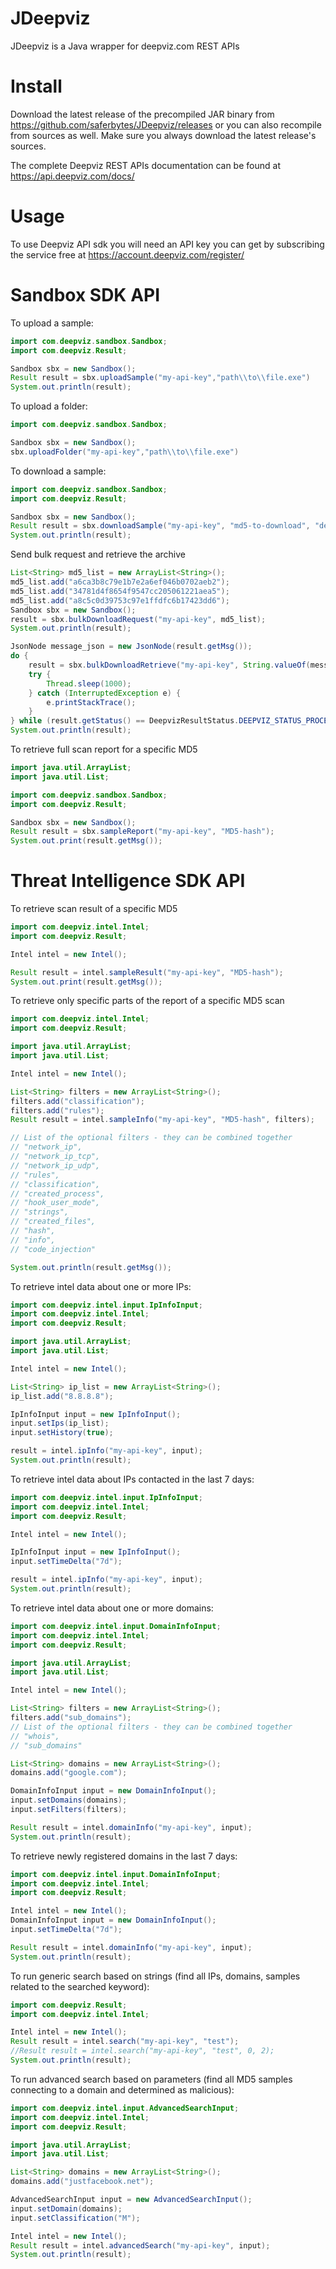 # JDeepviz
JDeepviz is a Java wrapper for deepviz.com REST APIs

# Install

Download the latest release of the precompiled JAR binary from https://github.com/saferbytes/JDeepviz/releases or you can also recompile from sources as well. Make sure you always download the latest release's sources.

The complete Deepviz REST APIs documentation can be found at https://api.deepviz.com/docs/

# Usage
To use Deepviz API sdk you will need an API key you can get by
subscribing the service free at https://account.deepviz.com/register/

# Sandbox SDK API

To upload a sample:

```java
import com.deepviz.sandbox.Sandbox;
import com.deepviz.Result;

Sandbox sbx = new Sandbox();
Result result = sbx.uploadSample("my-api-key","path\\to\\file.exe")
System.out.println(result);
```

To upload a folder:

```java
import com.deepviz.sandbox.Sandbox;

Sandbox sbx = new Sandbox();
sbx.uploadFolder("my-api-key","path\\to\\file.exe")
```

To download a sample:

```java
import com.deepviz.sandbox.Sandbox;
import com.deepviz.Result;

Sandbox sbx = new Sandbox();
Result result = sbx.downloadSample("my-api-key", "md5-to-download", "dest-path")
System.out.println(result);
```

Send bulk request and retrieve the archive
```java
List<String> md5_list = new ArrayList<String>();
md5_list.add("a6ca3b8c79e1b7e2a6ef046b0702aeb2");
md5_list.add("34781d4f8654f9547cc205061221aea5");
md5_list.add("a8c5c0d39753c97e1ffdfc6b17423dd6");
Sandbox sbx = new Sandbox();
result = sbx.bulkDownloadRequest("my-api-key", md5_list);
System.out.println(result);

JsonNode message_json = new JsonNode(result.getMsg());
do {
    result = sbx.bulkDownloadRetrieve("my-api-key", String.valueOf(message_json.getObject().get("id_request")), ".");
    try {
        Thread.sleep(1000);
    } catch (InterruptedException e) {
        e.printStackTrace();
    }
} while (result.getStatus() == DeepvizResultStatus.DEEPVIZ_STATUS_PROCESSING);
System.out.println(result);
```

To retrieve full scan report for a specific MD5

```java
import java.util.ArrayList;
import java.util.List;

import com.deepviz.sandbox.Sandbox;
import com.deepviz.Result;

Sandbox sbx = new Sandbox();
Result result = sbx.sampleReport("my-api-key", "MD5-hash");
System.out.print(result.getMsg());
```

# Threat Intelligence SDK API

To retrieve scan result of a specific MD5

```java
import com.deepviz.intel.Intel;
import com.deepviz.Result;

Intel intel = new Intel();

Result result = intel.sampleResult("my-api-key", "MD5-hash");
System.out.print(result.getMsg());
```

To retrieve only specific parts of the report of a specific MD5 scan

```java
import com.deepviz.intel.Intel;
import com.deepviz.Result;

import java.util.ArrayList;
import java.util.List;

Intel intel = new Intel();

List<String> filters = new ArrayList<String>();
filters.add("classification");
filters.add("rules");
Result result = intel.sampleInfo("my-api-key", "MD5-hash", filters);

// List of the optional filters - they can be combined together
// "network_ip",
// "network_ip_tcp",
// "network_ip_udp",
// "rules",
// "classification",
// "created_process",
// "hook_user_mode",
// "strings",
// "created_files",
// "hash",
// "info",
// "code_injection"

System.out.println(result.getMsg());
```

To retrieve intel data about one or more IPs:

```java
import com.deepviz.intel.input.IpInfoInput;
import com.deepviz.intel.Intel;
import com.deepviz.Result;

import java.util.ArrayList;
import java.util.List;

Intel intel = new Intel();

List<String> ip_list = new ArrayList<String>();
ip_list.add("8.8.8.8");

IpInfoInput input = new IpInfoInput();
input.setIps(ip_list);
input.setHistory(true);

result = intel.ipInfo("my-api-key", input);
System.out.println(result);
```

To retrieve intel data about IPs contacted in the last 7 days:

```java
import com.deepviz.intel.input.IpInfoInput;
import com.deepviz.intel.Intel;
import com.deepviz.Result;

Intel intel = new Intel();

IpInfoInput input = new IpInfoInput();
input.setTimeDelta("7d");

result = intel.ipInfo("my-api-key", input);
System.out.println(result);
```

To retrieve intel data about one or more domains:

```java
import com.deepviz.intel.input.DomainInfoInput;
import com.deepviz.intel.Intel;
import com.deepviz.Result;

import java.util.ArrayList;
import java.util.List;

Intel intel = new Intel();

List<String> filters = new ArrayList<String>();
filters.add("sub_domains");
// List of the optional filters - they can be combined together
// "whois",
// "sub_domains"

List<String> domains = new ArrayList<String>();
domains.add("google.com");

DomainInfoInput input = new DomainInfoInput();
input.setDomains(domains);
input.setFilters(filters);

Result result = intel.domainInfo("my-api-key", input);
System.out.println(result);
```

To retrieve newly registered domains in the last 7 days:

```java
import com.deepviz.intel.input.DomainInfoInput;
import com.deepviz.intel.Intel;
import com.deepviz.Result;

Intel intel = new Intel();
DomainInfoInput input = new DomainInfoInput();
input.setTimeDelta("7d");

Result result = intel.domainInfo("my-api-key", input);
System.out.println(result);
```

To run generic search based on strings
(find all IPs, domains, samples related to the searched keyword):

```java
import com.deepviz.Result;
import com.deepviz.intel.Intel;

Intel intel = new Intel();
Result result = intel.search("my-api-key", "test");
//Result result = intel.search("my-api-key", "test", 0, 2);
System.out.println(result);
```

To run advanced search based on parameters
(find all MD5 samples connecting to a domain and determined as malicious):

```java
import com.deepviz.intel.input.AdvancedSearchInput;
import com.deepviz.intel.Intel;
import com.deepviz.Result;

import java.util.ArrayList;
import java.util.List;

List<String> domains = new ArrayList<String>();
domains.add("justfacebook.net");

AdvancedSearchInput input = new AdvancedSearchInput();
input.setDomain(domains);
input.setClassification("M");

Intel intel = new Intel();
Result result = intel.advancedSearch("my-api-key", input);
System.out.println(result);
```